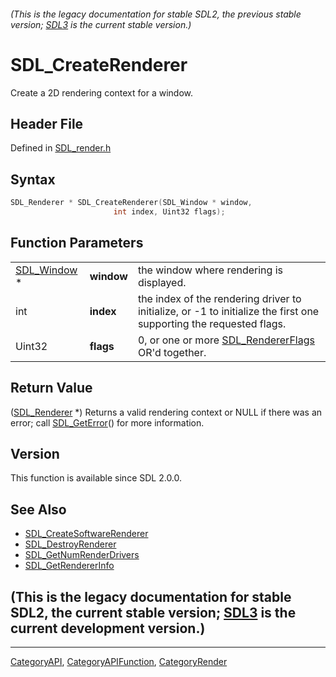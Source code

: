 ###### (This is the legacy documentation for stable SDL2, the previous stable version; [SDL3](https://wiki.libsdl.org/SDL3/) is the current stable version.)
# SDL_CreateRenderer

Create a 2D rendering context for a window.

## Header File

Defined in [SDL_render.h](https://github.com/libsdl-org/SDL/blob/SDL2/include/SDL_render.h)

## Syntax

```c
SDL_Renderer * SDL_CreateRenderer(SDL_Window * window,
                       int index, Uint32 flags);
```

## Function Parameters

|                            |            |                                                                                                                    |
| -------------------------- | ---------- | ------------------------------------------------------------------------------------------------------------------ |
| [SDL_Window](SDL_Window) * | **window** | the window where rendering is displayed.                                                                           |
| int                        | **index**  | the index of the rendering driver to initialize, or -1 to initialize the first one supporting the requested flags. |
| Uint32                     | **flags**  | 0, or one or more [SDL_RendererFlags](SDL_RendererFlags) OR'd together.                                            |

## Return Value

([SDL_Renderer](SDL_Renderer) *) Returns a valid rendering context or NULL
if there was an error; call [SDL_GetError](SDL_GetError)() for more
information.

## Version

This function is available since SDL 2.0.0.

## See Also

- [SDL_CreateSoftwareRenderer](SDL_CreateSoftwareRenderer)
- [SDL_DestroyRenderer](SDL_DestroyRenderer)
- [SDL_GetNumRenderDrivers](SDL_GetNumRenderDrivers)
- [SDL_GetRendererInfo](SDL_GetRendererInfo)


## (This is the legacy documentation for stable SDL2, the current stable version; [SDL3](https://wiki.libsdl.org/SDL3/) is the current development version.)



----
[CategoryAPI](CategoryAPI), [CategoryAPIFunction](CategoryAPIFunction), [CategoryRender](CategoryRender)

